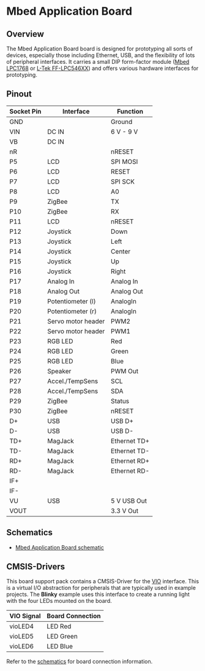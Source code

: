 # Mbed Application Board

## Overview

The Mbed Application Board board is designed for prototyping all sorts of devices, especially those including Ethernet, USB, and the flexibility of lots of peripheral interfaces. It carries a small DIP form-factor module ([Mbed LPC1768](https://github.com/MDK-Packs/Mbed-LPC1768_BSP) or [L-Tek FF-LPC546XX](https://github.com/L-Tek/FF-LPC546XX)) and offers various hardware interfaces for prototyping.

## Pinout

| Socket Pin | Interface          | Function     |
|------------|--------------------|--------------|
| GND        |                    | Ground       |
| VIN        | DC IN              | 6 V - 9 V    |
| VB         | DC IN              |              |
| nR         |                    | nRESET       |
| P5         | LCD                | SPI MOSI     |
| P6         | LCD                | RESET        |
| P7         | LCD                | SPI SCK      |
| P8         | LCD                | A0           |
| P9         | ZigBee             | TX           |
| P10        | ZigBee             | RX           |
| P11        | LCD                | nRESET       |
| P12        | Joystick           | Down         |
| P13        | Joystick           | Left         |
| P14        | Joystick           | Center       |
| P15        | Joystick           | Up           |
| P16        | Joystick           | Right        |
| P17        | Analog In          | Analog In    |
| P18        | Analog Out         | Analog Out   |
| P19        | Potentiometer (l)  | AnalogIn     |
| P20        | Potentiometer (r)  | AnalogIn     |
| P21        | Servo motor header | PWM2         |
| P22        | Servo motor header | PWM1         |
| P23        | RGB LED            | Red          |
| P24        | RGB LED            | Green        |
| P25        | RGB LED            | Blue         |
| P26        | Speaker            | PWM Out      |
| P27        | Accel./TempSens    | SCL          |
| P28        | Accel./TempSens    | SDA          |
| P29        | ZigBee             | Status       |
| P30        | ZigBee             | nRESET       |
| D+         | USB                | USB D+       |
| D-         | USB                | USB D-       |
| TD+        | MagJack            | Ethernet TD+ |
| TD-        | MagJack            | Ethernet TD- |
| RD+        | MagJack            | Ethernet RD+ |
| RD-        | MagJack            | Ethernet RD- |
| IF+        |                    |              |
| IF-        |                    |              |
| VU         | USB                | 5 V USB Out  |
| VOUT       |                    | 3.3 V Out    |

## Schematics

- [Mbed Application Board schematic](./mbed-014.1_b.pdf)

## CMSIS-Drivers

This board support pack contains a CMSIS-Driver for the [VIO](https://arm-software.github.io/CMSIS_5/develop/Driver/html/group__vio__interface__gr.html) interface. This is a virtual I/O abstraction for peripherals that are typically used in example projects. The **Blinky** example uses this interface to create a running light with the four LEDs mounted on the board.

| VIO Signal | Board Connection |
|------------|------------------|
| vioLED4    | LED Red          |
| vioLED5    | LED Green        |
| vioLED6    | LED Blue         |

Refer to the [schematics](#schematics) for board connection information.
